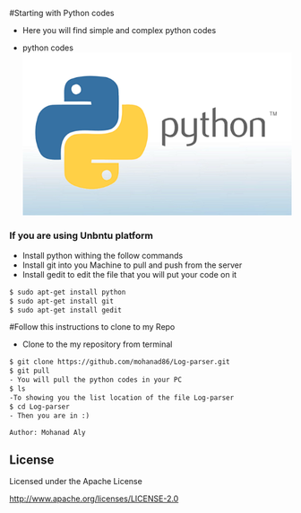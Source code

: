 #Starting with Python codes	
- Here you will find simple and complex python codes 

- python codes 
![alt text](https://github.com/mohanad86/Log-parser/blob/master/images/python_640x400.png)

	
### If you are using Unbntu platform
 
- Install python withing the follow commands
- Install git into you Machine to pull and push from the server
- Install gedit to edit the file that you will put your code on it

```
$ sudo apt-get install python
$ sudo apt-get install git
$ sudo apt-get install gedit
```
#Follow this instructions to clone to my Repo
- Clone to the my repository from terminal
``` 
$ git clone https://github.com/mohanad86/Log-parser.git
$ git pull 
- You will pull the python codes in your PC
$ ls
-To showing you the list location of the file Log-parser
$ cd Log-parser
- Then you are in :)
``` 


    Author: Mohanad Aly 

License
----
Licensed under the Apache License

http://www.apache.org/licenses/LICENSE-2.0

